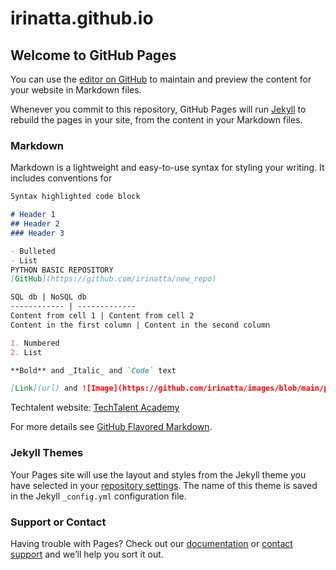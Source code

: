 # irinatta.github.io
## Welcome to GitHub Pages

You can use the [editor on GitHub](https://github.com/irinatta/irinatta.github.io/edit/main/index.md) to maintain and preview the content for your website in Markdown files.

Whenever you commit to this repository, GitHub Pages will run [Jekyll](https://jekyllrb.com/) to rebuild the pages in your site, from the content in your Markdown files.

### Markdown

Markdown is a lightweight and easy-to-use syntax for styling your writing. It includes conventions for

```markdown
Syntax highlighted code block

# Header 1
## Header 2
### Header 3

- Bulleted
- List
PYTHON BASIC REPOSITORY
[GitHub](https://github.com/irinatta/new_repo)

SQL db | NoSQL db
------------ | -------------
Content from cell 1 | Content from cell 2
Content in the first column | Content in the second column

1. Numbered
2. List

**Bold** and _Italic_ and `Code` text

[Link](url) and ![Image](https://github.com/irinatta/images/blob/main/pexels-rahul-pandit-1129253.jpg)
```


Techtalent website: 
[TechTalent Academy](https://techtalent.academy/)

For more details see [GitHub Flavored Markdown](https://guides.github.com/features/mastering-markdown/).

### Jekyll Themes

Your Pages site will use the layout and styles from the Jekyll theme you have selected in your [repository settings](https://github.com/irinatta/irinatta.github.io/settings). The name of this theme is saved in the Jekyll `_config.yml` configuration file.

### Support or Contact

Having trouble with Pages? Check out our [documentation](https://docs.github.com/categories/github-pages-basics/) or [contact support](https://support.github.com/contact) and we’ll help you sort it out.
